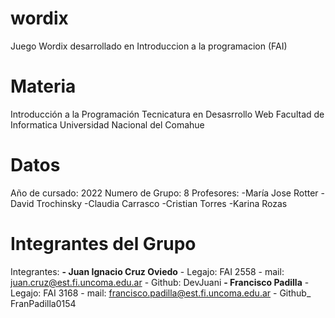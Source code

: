# wordix
Juego Wordix desarrollado en Introduccion a la programacion (FAI)

# Materia
Introducción a la Programación
Tecnicatura en Desasrrollo Web
Facultad de Informatica
Universidad Nacional del Comahue

# Datos
Año de cursado: 2022
Numero de Grupo: 8
Profesores:
    -María Jose Rotter
    -David Trochinsky
    -Claudia Carrasco
    -Cristian Torres
    -Karina Rozas

# Integrantes del Grupo
Integrantes:
    **- Juan Ignacio Cruz Oviedo** - Legajo: FAI 2558 - mail: juan.cruz@est.fi.uncoma.edu.ar - Github: DevJuani
    **- Francisco Padilla** - Legajo: FAI 3168 - mail: francisco.padilla@est.fi.uncoma.edu.ar - Github_ FranPadilla0154
